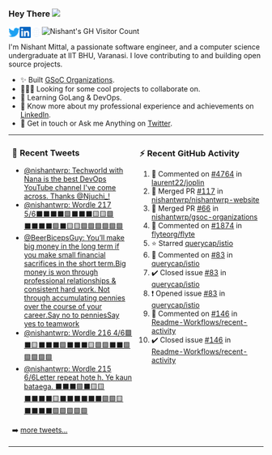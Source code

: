 ### Hey There <img src="https://media.giphy.com/media/hvRJCLFzcasrR4ia7z/giphy.gif" width="25px">
<a href="https://urls.nishantwrp.com/twitter-github" target="_blank">
  <img align="left" alt="Nishant's Twitter" width="22px" src="./assets/twitter.svg" />
</a>
<a href="https://urls.nishantwrp.com/linkedin-github" target="_blank">
  <img align="left" alt="Nishant's LinkedIn" width="22px" src="./assets/linkedin.svg" />
</a>
<a href="https://urls.nishantwrp.com/site-github" target="_blank">
  <img align="left" alt="Nishant's Site" width="22px" src="./assets/globe.svg" />
</a>
<img src="https://komarev.com/ghpvc/?username=nishantwrp" alt="Nishant's GH Visitor Count" />

I'm Nishant Mittal, a passionate software engineer, and a computer science undergraduate at IIT BHU, Varanasi. I love contributing to and building open source projects.

- ✨ Built [GSoC Organizations](https://www.gsocorganizations.dev/).
- 👨🏽‍💻 Looking for some cool projects to collaborate on.
- 🌱 Learning GoLang & DevOps.
- 🚀 Know more about my professional experience and achievements on [LinkedIn](https://urls.nishantwrp.com/linkedin-github).
- 💬 Get in touch or Ask me Anything on [Twitter](https://urls.nishantwrp.com/twitter-github).

<table><tr>
<td valign="top" width="50%">

### 📱 Recent Tweets
<!-- TWITTER:START -->
- [@nishantwrp: Techworld with Nana is the best DevOps YouTube channel I&#39;ve come across. Thanks @Njuchi_!](https://rss.app/articles/cb4e791f6f6d729c074351566bd3a7c508111d6e1136a1e9c3ec930d979628d4f61eb1492ac7df6cfba66c7cd711069068d56fe2cb107c1282)
- [@nishantwrp: Wordle 217 5/6⬛⬛⬛⬛🟩⬛⬛⬛🟨🟨🟩⬛⬛⬛⬛🟩⬛🟨🟨🟩🟩🟩🟩🟩🟩](https://rss.app/articles/cb4e791f6f6d729c074351566bd3a7c508111d6e1136a1e9c3ec930d979628d4f61eb1492ac7df6cfba66c7cde110c9162d669e5c21b7d1389)
- [@BeerBicepsGuy: You’ll make big money in the long term if you make small financial sacrifices in the short term.Big money is won through professional relationships &amp; consistent hard work. Not through accumulating pennies over the course of your career.Say no to penniesSay yes to teamwork](https://rss.app/articles/cb4e791f6f6d729c074351566bd3a7c508111d6e3d3ab7f3e0eb841f959540d2fb50b648389c9b2beca36e75db110f9768d56fe3c416781c8932c265)
- [@nishantwrp: Wordle 216 4/6🟩⬛🟨⬛⬛⬛🟩⬛⬛⬛🟨🟩🟩⬛⬛🟩🟩🟩🟩🟩](https://rss.app/articles/cb4e791f6f6d729c074351566bd3a7c508111d6e1136a1e9c3ec930d979628d4f61eb1492ac7df6cfba6687ed810099061d36ee3ca15731389)
- [@nishantwrp: Wordle 215 6/6Letter repeat hote h. Ye kaun bataega. ⬛⬛⬛🟩⬛🟨🟨⬛⬛⬛⬛🟨⬛⬛⬛⬛⬛⬛🟩🟩🟨⬛⬛⬛⬛🟩🟩🟩🟩🟩](https://rss.app/articles/cb4e791f6f6d729c074351566bd3a7c508111d6e1136a1e9c3ec930d979628d4f61eb1492ac7df6cfba16274df130a9668d06fe0c7167b1083)
<!-- TWITTER:END -->
➡️ [more tweets...](https://twitter.com/nishantwrp)

</td>
<td valign="top" width="50%">

### ⚡ Recent GitHub Activity
<!--RECENT_ACTIVITY:start-->
1. 💬 Commented on [#4764](https://github.com/laurent22/joplin/issues/4764#issuecomment-1018643981) in [laurent22/joplin](https://github.com/laurent22/joplin)
2. 🎉 Merged PR [#117](https://github.com/nishantwrp/nishantwrp-website/pull/117) in [nishantwrp/nishantwrp-website](https://github.com/nishantwrp/nishantwrp-website)
3. 🎉 Merged PR [#66](https://github.com/nishantwrp/gsoc-organizations/pull/66) in [nishantwrp/gsoc-organizations](https://github.com/nishantwrp/gsoc-organizations)
4. 💬 Commented on [#1874](https://github.com/flyteorg/flyte/issues/1874#issuecomment-1008259267) in [flyteorg/flyte](https://github.com/flyteorg/flyte)
5. ⭐ Starred [querycap/istio](https://github.com/querycap/istio)
6. 💬 Commented on [#83](https://github.com/querycap/istio/issues/83#issuecomment-1008155316) in [querycap/istio](https://github.com/querycap/istio)
7. ✔️ Closed issue [#83](https://github.com/querycap/istio/issues/83) in [querycap/istio](https://github.com/querycap/istio)
8. ❗️ Opened issue [#83](https://github.com/querycap/istio/issues/83) in [querycap/istio](https://github.com/querycap/istio)
9. 💬 Commented on [#146](https://github.com/Readme-Workflows/recent-activity/issues/146#issuecomment-1008008884) in [Readme-Workflows/recent-activity](https://github.com/Readme-Workflows/recent-activity)
10. ✔️ Closed issue [#146](https://github.com/Readme-Workflows/recent-activity/issues/146) in [Readme-Workflows/recent-activity](https://github.com/Readme-Workflows/recent-activity)
<!--RECENT_ACTIVITY:end-->

</td>
</tr></table>
